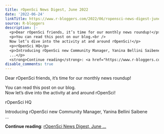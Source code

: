 ```yaml
---
title: rOpenSci News Digest, June 2022
date: '2022-06-24'
linkTitle: https://www.r-bloggers.com/2022/06/ropensci-news-digest-june-2022/
source: R-bloggers
description: |-
  <p>Dear rOpenSci friends, it’s time for our monthly news roundup!</p>
  <p>You can read this post on our blog.<br />
  Now let’s dive into the activity at and around rOpenSci!</p>
  <p>rOpenSci HQ</p>
  <p>Introducing rOpenSci new Community Manager, Yanina Bellini Saibene<br />
  ...</p>
  <strong>Continue reading</strong>: <a href="https://www.r-bloggers.com/2022/06/ropensci-news-digest-june-2022/">rOpenSci News Digest, June ...
disable_comments: true
---
```

<p>Dear rOpenSci friends, it’s time for our monthly news roundup!</p>
<p>You can read this post on our blog.<br />
Now let’s dive into the activity at and around rOpenSci!</p>
<p>rOpenSci HQ</p>
<p>Introducing rOpenSci new Community Manager, Yanina Bellini Saibene<br />
...</p>
<strong>Continue reading</strong>: <a href="https://www.r-bloggers.com/2022/06/ropensci-news-digest-june-2022/">rOpenSci News Digest, June ...